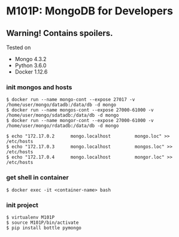 # M101P: MongoDB for Developers

## Warning! Contains spoilers.

Tested on
- Mongo 4.3.2
- Python 3.6.0
- Docker 1.12.6

### init mongos and hosts
```commandline
$ docker run --name mongo-cont --expose 27017 -v /home/user/mongo/datadb:/data/db -d mongo
$ docker run --name mongos-cont --expose 27000-61000 -v /home/user/mongo/sdatadb:/data/db -d mongo
$ docker run --name mongor-cont --expose 27000-61000 -v /home/user/mongo/rdatadb:/data/db -d mongo

$ echo "172.17.0.2      mongo.localhost         mongo.loc" >> /etc/hosts
$ echo "172.17.0.3      mongo.localhost         mongos.loc" >> /etc/hosts
$ echo "172.17.0.4      mongo.localhost         mongor.loc" >> /etc/hosts
```

### get shell in container
```
$ docker exec -it <container-name> bash
```

### init project
```commandline
$ virtualenv M101P
$ source M101P/bin/activate
$ pip install bottle pymongo
```
	

